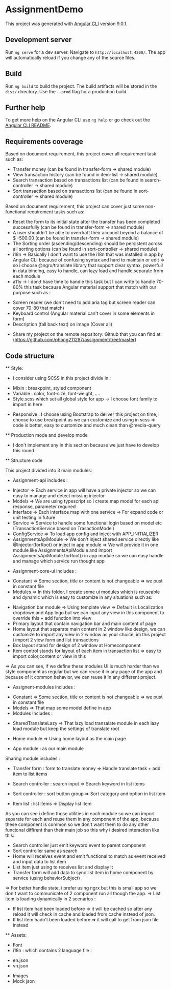 # AssignmentDemo

This project was generated with [Angular CLI](https://github.com/angular/angular-cli) version 9.0.1.

## Development server

Run `ng serve` for a dev server. Navigate to `http://localhost:4200/`. The app will automatically reload if you change any of the source files.

## Build

Run `ng build` to build the project. The build artifacts will be stored in the `dist/` directory. Use the `--prod` flag for a production build.

## Further help

To get more help on the Angular CLI use `ng help` or go check out the [Angular CLI README](https://github.com/angular/angular-cli/blob/master/README.md).

## Requirements coverage

Based on document requirement, this project cover all requirement task such as:

- Transfer money (can be found in transfer-form -> shared module)
- View transaction history (can be found in item-list -> shared module)
- Search transaction based on transactions list (can be found in search-controller -> shared module)
- Sort transaction based on transactions list (can be found in sort-controller -> shared module)

Based on document requirement, this project can cover just some non-functional requirement tasks such as:

- Reset the form to its initial state after the transfer has been completed successfully (can be found in transfer-form -> shared module)
- A user shouldn't be able to overdraft their account beyond a balance of \$ -500.00 (can be found in transfer-form -> shared module)
- The Sorting order (ascending/descending) should be persistent across all sorting options (can be found in sort-controller -> shared module)
- i18n -> Basically I don't want to use the i18n that was installed in app by Angular CLI because of confusing syntax and hard to maintain or edit => so i choose @ngrx/translate library that support clear syntax, powerfull in data binding, easy to handle, can lazy load and handle separate from each module
- a11y -> I don;t have time to handle this task but I can write to handle 70-80% this task because Angular material support that match with our purpose such as :

* Screen reader (we don't need to add aria tag but screen reader can cover 70-80 that match)
* Keyboard control (Angular material can't cover in some elements in form)
* Description (fall back text) on image (Cover all)

- Share my project on the remote repository: Github that you can find at (https://github.com/phong211297/assignment/tree/master)

## Code structure

\*\* Style:

- I consider using SCSS in this project divide in :

* Mixin : breakpoint, styled component
* Variable : color, font-size, font-weight, ....
* Style.scss which set all global style for app -> I choose font family to import in here

- Responsive : I choose using Bootstrap to deliver this project on time, i choose to use breakpoint as we can customize and using in scss => code is better, easy to customize and much clean than @media-query

\*\* Production mode and develop mode

- I don't implement any in this section because we just have to develop this round

\*\* Structure code

This project divided into 3 main modules:

- Assignment-api includes :

* Injector => Each service in app will have a private injector so we can easy to manage and detect missing injector
* Models => We are using typescript so i create map model for each api response, parameter required
* Interface => Each interface map with one service => For expand code or unit testing in future
* Service => Service to handle some functional login based on model etc (TransactionService based on TrasactionModel)
* ConfigService => To load app config and inject with APP_INITIALIZER
* AssignmentsApiModule => We don't inject shared service directly like @Injector(forRoot) or inject in app module => We will provide it in one module like AssignmentsApiModule and import AssignmentsApiModule.forRoot() in app module so we can easy handle and manage which service run thought app

- Assignment-core-ui includes :

* Constant => Some section, title or content is not changeable => we pust in constant file
* Modules => In this folder, I create some ui modules which is reuseable and dynamic which is easy to customize in any situations such as:

- Navigation bar module => Using template view => Default is Localization dropdown and App logo but we can input any view in this component to override this + add function into view
- Primary layout that contain navigation bar and main content of page
- Home layout that separate main content in 2 window like design, we can customize to import any view in 2 window as your choice, im this project i import 2 view form and list transactions
- Box layout stand for design of 2 window at Homecomponent
- Item control stands for layout of each item in transaction list => easy to import color,content or view in this

=> As you can see, if we define these modules UI is much harder than we style component as regular but we can reuse it in any page of the app and because of it common behavior, we can reuse it in any different project.

- Assignent-modules includes :

* Constant => Some section, title or content is not changeable => we pust in constant file
* Models => That map some model define in app
* Modules includes :

- SharedTranslateLazy => That lazy load transalate module in each lazy load module but keep the settings of translate root

- Home module => Using home layout as the main page

- App module : as our main module

Sharing module includes :

- Transfer form : form to translate money => Handle translate task + add item to list items

- Search controller : search input => Search keyword in list items

- Sort controller : sort button group => Sort category and option in list item

- Item list : list items => Display list item

As you can see i define those utilities in each module so we can import separate for each and reuse them in any component of the app, because these component is common so we don't want them to do any other funcional diffirent than their main job so this why i desired interaction like this:

- Search controller just emit keyword event to parent component
- Sort controller same as search
- Home will receives event and emit functional to match as event received and input data to list item
- List item just using to receives list and display it
- Transfer form will add data to sync list item in home component by service (using behaviorSubject)

=> For better handle state, i prefer using ngrx but this is small app so we don't want to communicate of 2 component run all though the app.
=> List item is loading dynamically in 2 scenarios :

- If list item had been loaded before => it will be cached so after any reload it will check in cache and loaded from cache instead of json.
- If list item hadn't been loaded before => it will call to get from json file instead

\*\* Assets:

- Font
- i18n : which contains 2 language file :

* en.json
* vn.json

- Images
- Mock json
